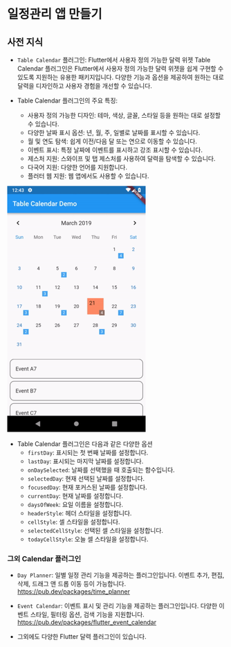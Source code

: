 # 일정관리 앱 만들기

## 사전 지식


- `Table Calendar` 플러그인: Flutter에서 사용자 정의 가능한 달력 위젯
Table Calendar 플러그인은 Flutter에서 사용자 정의 가능한 달력 위젯을 쉽게 구현할 수 있도록 지원하는 유용한 패키지입니다. 다양한 기능과 옵션을 제공하여 원하는 대로 달력을 디자인하고 사용자 경험을 개선할 수 있습니다.

- Table Calendar 플러그인의 주요 특징:

    -   사용자 정의 가능한 디자인: 테마, 색상, 글꼴, 스타일 등을 원하는 대로 설정할 수 있습니다.
    -   다양한 날짜 표시 옵션: 년, 월, 주, 일별로 날짜를 표시할 수 있습니다.
    - 월 및 연도 탐색: 쉽게 이전/다음 달 또는 연으로 이동할 수 있습니다.
    - 이벤트 표시: 특정 날짜에 이벤트를 표시하고 강조 표시할 수 있습니다.
    - 제스처 지원: 스와이프 및 탭 제스처를 사용하여 달력을 탐색할 수 있습니다.
    - 다국어 지원: 다양한 언어를 지원합니다.
    -   플러터 웹 지원: 웹 앱에서도 사용할 수 있습니다.

![alt text](image-1.png)

- Table Calendar 플러그인은 다음과 같은 다양한 옵션
    - `firstDay`: 표시되는 첫 번째 날짜를 설정합니다.
    - `lastDay`: 표시되는 마지막 날짜를 설정합니다.
    - `onDaySelected`: 날짜를 선택했을 때 호출되는 함수입니다.
    - `selectedDay`: 현재 선택된 날짜를 설정합니다.
    - `focusedDay`: 현재 포커스된 날짜를 설정합니다.
    - `currentDay`: 현재 날짜를 설정합니다.
    - `daysOfWeek`: 요일 이름을 설정합니다.
    - `headerStyle`: 헤더 스타일을 설정합니다.
    - `cellStyle`: 셀 스타일을 설정합니다.
    - `selectedCellStyle`: 선택된 셀 스타일을 설정합니다.
    - `todayCellStyle`: 오늘 셀 스타일을 설정합니다.

### 그외 Calendar 플러그인
- `Day Planner`: 일별 일정 관리 기능을 제공하는 플러그인입니다. 이벤트 추가, 편집, 삭제, 드래그 앤 드롭 이동 등이 가능합니다. https://pub.dev/packages/time_planner

 - `Event Calendar`: 이벤트 표시 및 관리 기능을 제공하는 플러그인입니다. 다양한 이벤트 스타일, 필터링 옵션, 검색 기능을 지원합니다. 
 https://pub.dev/packages/flutter_event_calendar

 - 그외에도 다양한 Flutter 달력 플러그인이 있습니다.